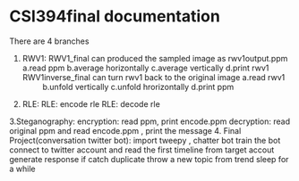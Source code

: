 # CSI394final documentation

There are 4 branches

1. RWV1:
        RWV1_final can produced the sampled image as rwv1output.ppm
            a.read ppm
            b.average horizontally
            c.average vertically
            d.print rwv1
        RWV1inverse_final can turn rwv1 back to the original image
            a.read rwv1
            b.unfold vertically
            c.unfold hrorizontally
            d.print ppm
  
2. RLE:
        RLE: encode rle
        RLE: decode rle

3.Steganography:
        encryption:  read ppm, print encode.ppm
        decryption:  read original ppm and read encode.ppm , print the message
4. Final Project(conversation twitter bot):
        import tweepy , chatter bot
        train the bot
        connect to twitter account and read the first timeline from target accout
        generate response
        if catch duplicate
        throw a new topic from trend
        sleep for a while
        
